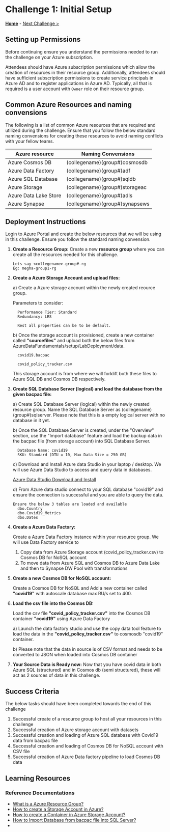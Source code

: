 # Challenge 1: Initial Setup

**[Home](../README.md)** - [Next Challenge >](./01-Background.md)

## Setting up Permissions 

Before continuing ensure you understand the permissions needed to run the challenge on your Azure subscription.

Attendees should have Azure subscription permissions which allow the creation of resources in their resource group. Additionally, attendees should have sufficient subscription permissions to create service principals in Azure AD and to register applications in Azure AD. Typically, all that is required is a user account with `Owner` role on their resource group.

## Common Azure Resources and naming convensions

The following is a list of common Azure resources that are required and utilized during the challenge. Ensure that you follow the below standard naming convensions for creating these resources to avoid naming conflicts with your fellow teams.

| Azure resource           | Naming Convensions |
| ------------------------ | --------------------------------------- |
| Azure Cosmos DB          | (collegename)(group#)cosmosdb           |
| Azure Data Factory       | (collegename)(group#)adf                |
| Azure SQL Database       | (collegename)(group#)sqldb              |
| Azure Storage            | (collegename)(group#)storageac          |
| Azure Data Lake Store    | (collegename)(group#)adls               |
| Azure Synapse            | (collegename)(group#)synapsews          |

## Deployment Instructions

   Login to Azure Portal and create the below resources that we will be using in this challenge. Ensure you follow the standard naming convension.
   
1. **Create a Resource Group:** Create a new **resource group** where you can create all the resources needed for this challenge. 

   ```
   Lets say <collegename>-group#-rg 
   Eg: megha-group1-rg
   ```

2. **Create a Azure Storage Account and upload files:**

   a) Create a Azure storage account within the newly created reource group. 
   
      Parameters to consider:
      
         Performance Tier: Standard
         Redundancy: LRS

         Rest all properties can be to be default.
      
   b) Once the storage account is provisioned, create a new container called **"sourcefiles"** and upload both the below files from AzureDataFundamentals/setup/LabDeployment/data.
   
         covid19.bacpac 
      
         covid_policy_tracker.csv

   This storage account is from where we will forklift both these files to Azure SQL DB and Cosmos DB respectively.
   
3. **Create SQL Database Server (logical) and load the database from the given bacpac file:** 

    a) Create SQL Database Server (logical) within the newly created resource group. Name the SQL Database Server as (collegename)(group#)sqlserver. Please note that this is a empty logical server with no database in it yet. 
    
    b) Once the SQL Database Server is created, under the "Overview" section, use the "Import database" feature and load the backup data in the bacpac file (from storage account) into SQL Database Server. 
    
         Database Name: covid19
         SKU: Standard (DTU = 10, Max Data Size = 250 GB)
             
    c) Download and Install Azure data Studio in your laptop / desktop. We will use Azure Data Studio to access and query data in databases.
    
    [Azure Data Studio Download and Install](https://learn.microsoft.com/en-us/sql/azure-data-studio/download-azure-data-studio?view=sql-server-ver16)
    
    d) From Azure data studio connect to your SQL database "covid19" and ensure the connection is successful and you are able to query the data.

    ```
    Ensure the below 3 tables are loaded and available 
      dbo.Country
      dbo.Covid19_Metrics
      dbo.Dates
    ```

4. **Create a Azure Data Factory:**

   Create a Azure Data Factory instance within your resource group. We will use Data Factory service to 
   
   1. Copy data from Azure Storage account (covid_policy_tracker.csv) to Cosmos DB for NoSQL account
   2. To move data from Azure SQL and Cosmos DB to Azure Data Lake and then to Synapse DW Pool with transformations

5. **Create a new Cosmos DB for NoSQL account:** 

   Create a Cosmos DB for NoSQL and Add a new container called **"covid19"** with autoscale database max RU/s set to 400. 

6. **Load the csv file into the Cosmos DB:**

   Load the csv file **"covid_policy_tracker.csv"** into the Cosmos DB container **"covid19"** using Azure Data Factory 

      a) Launch the data factory studio and use the copy data tool feature to load the data in the **"covid_policy_tracker.csv"** to cosmosdb "covid19" container. 
      
      b) Please note that the data in source is of CSV format and needs to be converted to JSON when loaded into Cosmos DB container
        
7. **Your Source Data is Ready now:** Now that you have covid data in both Azure SQL (structured) and in Cosmos db (semi structured), these will act as 2 sources of data in this challenge. 


## Success Criteria

   The below tasks should have been completed towards the end of this challenge
   
   1. Successful create of a resource group to host all your resources in this challenge
   2. Successful creation of Azure storage account with datasets 
   3. Successful creation and loading of Azure SQL database with Covid19 data from bacpac file
   4. Successful creation and loading of Cosmos DB for NoSQL account with CSV file
   5. Successful creation of Azure Data factory pipeline to load Cosmos DB data
   
## Learning Resources

### Reference Documentations

- [What is a Azure Resource Group?](https://learn.microsoft.com/en-us/azure/azure-resource-manager/management/manage-resource-groups-portal#what-is-a-resource-group)
- [How to create a Storage Account in Azure?](https://learn.microsoft.com/en-us/azure/storage/common/storage-account-create?tabs=azure-portal)
- [How to create a Container in Azure Storage Account?](https://learn.microsoft.com/en-us/azure/storage/blobs/blob-containers-portal)
- [How to Import Database from bacpac file into SQL Server?](https://learn.microsoft.com/en-us/azure/azure-sql/database/database-import?view=azuresql&tabs=azure-powershell#using-azure-portal)
- 
